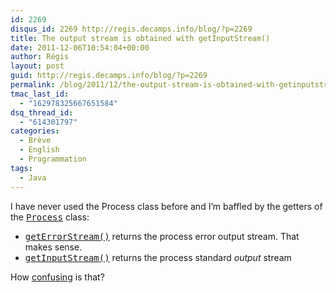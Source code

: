 ```yaml
---
id: 2269
disqus_id: 2269 http://regis.decamps.info/blog/?p=2269
title: The output stream is obtained with getInputStream()
date: 2011-12-06T10:54:04+00:00
author: Régis
layout: post
guid: http://regis.decamps.info/blog/?p=2269
permalink: /blog/2011/12/the-output-stream-is-obtained-with-getinputstream/
tmac_last_id:
  - "162978325667651584"
dsq_thread_id:
  - "614301797"
categories:
  - Brève
  - English
  - Programmation
tags:
  - Java
---
```

I have never used the Process class before and I’m baffled by the getters of the <tt><a href="http://docs.oracle.com/javase/6/docs/api/java/lang/Process.html">Process</a></tt> class:

  * <tt><a href="http://docs.oracle.com/javase/6/docs/api/java/lang/Process.html#getErrorStream()">getErrorStream()</a></tt> returns the process error output stream. That makes sense.
  * <tt><a href="http://docs.oracle.com/javase/6/docs/api/java/lang/Process.html#getInputStream()">getInputStream()</a></tt> returns the process standard _output_ stream

How [confusing](http://stackoverflow.com/questions/4228853/java-process-getinputstream-vs-getoutputstream) is that?
